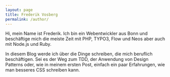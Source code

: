 ```yaml
---
layout: page
title: Frederik Vosberg
permalink: /author/
---
```


Hi, mein Name ist Frederik. Ich bin ein Webentwickler aus Bonn und beschäftige mich die meiste Zeit mit PHP, TYPO3, Flow und Neos aber auch mit Node.js und Ruby.

In diesem Blog werde ich über die Dinge schreiben, die mich beruflich beschäftigen. Sei es der Weg zum TDD, der Anwendung von Design Patterns oder, wie in meinem ersten Post, einfach ein paar Erfahrungen, wie man besseres CSS schreiben kann.
